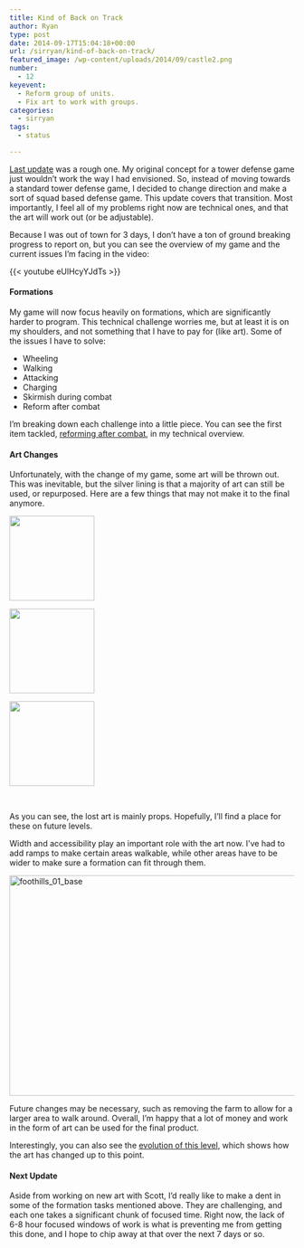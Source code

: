```yaml
---
title: Kind of Back on Track
author: Ryan
type: post
date: 2014-09-17T15:04:18+00:00
url: /sirryan/kind-of-back-on-track/
featured_image: /wp-content/uploads/2014/09/castle2.png
number:
  - 12
keyevent:
  - Reform group of units.
  - Fix art to work with groups.
categories:
  - sirryan
tags:
  - status

---
```

<a href="http://battleofbrothers.com/sirryan/more-difficult-than-expected" target="_blank">Last update</a> was a rough one. My original concept for a tower defense game just wouldn&#8217;t work the way I had envisioned. So, instead of moving towards a standard tower defense game, I decided to change direction and make a sort of squad based defense game. This update covers that transition. Most importantly, I feel all of my problems right now are technical ones, and that the art will work out (or be adjustable).
<!--more-->

Because I was out of town for 3 days, I don&#8217;t have a ton of ground breaking progress to report on, but you can see the overview of my game and the current issues I&#8217;m facing in the video:

{{< youtube eUlHcyYJdTs >}}

#### Formations

My game will now focus heavily on formations, which are significantly harder to program. This technical challenge worries me, but at least it is on my shoulders, and not something that I have to pay for (like art). Some of the issues I have to solve:

  * Wheeling
  * Walking
  * Attacking
  * Charging
  * Skirmish during combat
  * Reform after combat

I&#8217;m breaking down each challenge into a little piece. You can see the first item tackled, <a href="http://battleofbrothers.com/sirryan/how-to-implement-squads-and-formations-part-1" target="_blank">reforming after combat</a>, in my technical overview.

#### Art Changes

Unfortunately, with the change of my game, some art will be thrown out. This was inevitable, but the silver lining is that a majority of art can still be used, or repurposed. Here are a few things that may not make it to the final anymore.

<div id='gallery-10' class='gallery galleryid-1271 gallery-columns-3 gallery-size-thumbnail'>
  <dl class='gallery-item'>
    <dt class='gallery-icon portrait'>
      <a href='/wp-content/uploads/2014/09/01-1.png'><img width="150" height="150" src="/wp-content/uploads/2014/09/01-1-150x150.png" class="attachment-thumbnail size-thumbnail" alt="" srcset="/wp-content/uploads/2014/09/01-1-150x150.png 150w, /wp-content/uploads/2014/09/01-1-100x100.png 100w" sizes="(max-width: 150px) 100vw, 150px" /></a>
    </dt>
  </dl>
  
  <dl class='gallery-item'>
    <dt class='gallery-icon portrait'>
      <a href='/wp-content/uploads/2014/09/foothills_d_01-1.png'><img width="150" height="150" src="/wp-content/uploads/2014/09/foothills_d_01-1-150x150.png" class="attachment-thumbnail size-thumbnail" alt="" srcset="/wp-content/uploads/2014/09/foothills_d_01-1-150x150.png 150w, /wp-content/uploads/2014/09/foothills_d_01-1-100x100.png 100w" sizes="(max-width: 150px) 100vw, 150px" /></a>
    </dt>
  </dl>
  
  <dl class='gallery-item'>
    <dt class='gallery-icon landscape'>
      <a href='/wp-content/uploads/2014/09/02-1.png'><img width="150" height="150" src="/wp-content/uploads/2014/09/02-1-150x150.png" class="attachment-thumbnail size-thumbnail" alt="" srcset="/wp-content/uploads/2014/09/02-1-150x150.png 150w, /wp-content/uploads/2014/09/02-1-100x100.png 100w" sizes="(max-width: 150px) 100vw, 150px" /></a>
    </dt>
  </dl>
  
  <br style="clear: both" />
</div>

As you can see, the lost art is mainly props. Hopefully, I&#8217;ll find a place for these on future levels.

Width and accessibility play an important role with the art now. I&#8217;ve had to add ramps to make certain areas walkable, while other areas have to be wider to make sure a formation can fit through them.

<div class="inlineimg">
  <img class="alignnone size-large wp-image-1252" src="/wp-content/uploads/2014/09/foothills_01_base-1-1024x640.png" alt="foothills_01_base" width="625" height="390" srcset="/wp-content/uploads/2014/09/foothills_01_base-1-1024x640.png 1024w, /wp-content/uploads/2014/09/foothills_01_base-1-300x188.png 300w, /wp-content/uploads/2014/09/foothills_01_base-1-768x480.png 768w" sizes="(max-width: 625px) 100vw, 625px" />
</div>

Future changes may be necessary, such as removing the farm to allow for a larger area to walk around. Overall, I&#8217;m happy that a lot of money and work in the form of art can be used for the final product.

Interestingly, you can also see the <a href="http://battleofbrothers.com/sirryan/evolution-of-a-level" target="_blank">evolution of this level</a>, which shows how the art has changed up to this point.

#### Next Update

Aside from working on new art with Scott, I&#8217;d really like to make a dent in some of the formation tasks mentioned above. They are challenging, and each one takes a significant chunk of focused time. Right now, the lack of 6-8 hour focused windows of work is what is preventing me from getting this done, and I hope to chip away at that over the next 7 days or so.